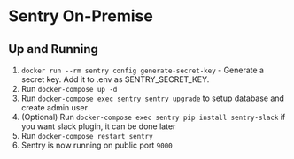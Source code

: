 # Sentry On-Premise

## Up and Running

1. `docker run --rm sentry config generate-secret-key` - Generate a secret key. Add it to .env as SENTRY_SECRET_KEY.
2. Run `docker-compose up -d`
3. Run `docker-compose exec sentry sentry upgrade` to setup database and create admin user
4. (Optional) Run `docker-compose exec sentry pip install sentry-slack` if you want slack plugin, it can be done later
5. Run `docker-compose restart sentry`
6. Sentry is now running on public port `9000`
